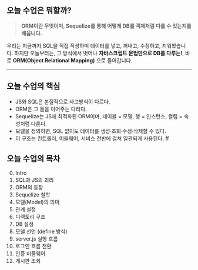 ## 오늘 수업은 뭐할까?

> **ORM이란 무엇이며, Sequelize를 통해 어떻게 DB를 객체처럼 다룰 수 있는지를 배웁니다.**

우리는 지금까지 SQL을 직접 작성하며 데이터를 넣고, 꺼내고, 수정하고, 지워봤습니다.
하지만 오늘부터는, 그 방식에서 벗어나
**자바스크립트 문법만으로 DB를 다루는!**,
바로 **ORM(Object Relational Mapping)** 으로 들어갑니다.

---

## 오늘 수업의 핵심

- JS와 SQL은 본질적으로 사고방식이 다르다.
- ORM은 그 둘을 이어주는 다리다.
- Sequelize는 JS에 최적화된 ORM이며, 테이블 = 모델, 행 = 인스턴스, 컬럼 = 속성처럼 다룬다.
- 모델을 정의하면, SQL 없이도 데이터를 생성·조회·수정·삭제할 수 있다.
- 이 구조는 컨트롤러, 미들웨어, 서비스 전반에 걸쳐 일관되게 사용된다.
ff
## 오늘 수업의 목차

0. Intro
1. SQL과 JS의 괴리
2. ORM의 등장
3. Sequelize 철학
4. 모델(Model)의 의미
5. 관계 설정
6. 디렉토리 구조
7. DB 설정
8. 모델 선언 (define 방식)
9. server.js 실행 흐름
10. 로그인 흐름 전환
11. 인증 미들웨어
12. 게시판 조회
